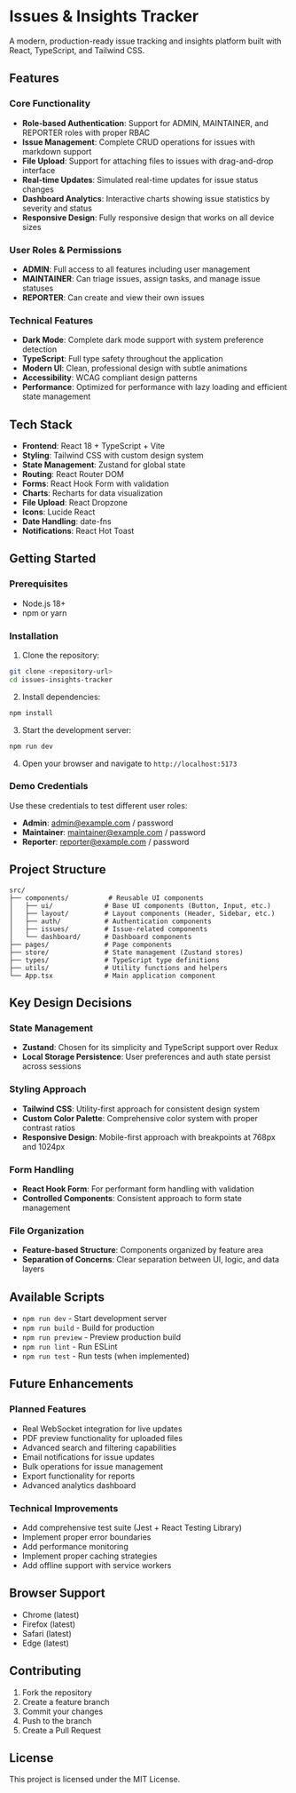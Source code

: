 # Issues & Insights Tracker

A modern, production-ready issue tracking and insights platform built with React, TypeScript, and Tailwind CSS.

## Features

### Core Functionality
- **Role-based Authentication**: Support for ADMIN, MAINTAINER, and REPORTER roles with proper RBAC
- **Issue Management**: Complete CRUD operations for issues with markdown support
- **File Upload**: Support for attaching files to issues with drag-and-drop interface
- **Real-time Updates**: Simulated real-time updates for issue status changes
- **Dashboard Analytics**: Interactive charts showing issue statistics by severity and status
- **Responsive Design**: Fully responsive design that works on all device sizes

### User Roles & Permissions
- **ADMIN**: Full access to all features including user management
- **MAINTAINER**: Can triage issues, assign tasks, and manage issue statuses
- **REPORTER**: Can create and view their own issues

### Technical Features
- **Dark Mode**: Complete dark mode support with system preference detection
- **TypeScript**: Full type safety throughout the application
- **Modern UI**: Clean, professional design with subtle animations
- **Accessibility**: WCAG compliant design patterns
- **Performance**: Optimized for performance with lazy loading and efficient state management

## Tech Stack

- **Frontend**: React 18 + TypeScript + Vite
- **Styling**: Tailwind CSS with custom design system
- **State Management**: Zustand for global state
- **Routing**: React Router DOM
- **Forms**: React Hook Form with validation
- **Charts**: Recharts for data visualization
- **File Upload**: React Dropzone
- **Icons**: Lucide React
- **Date Handling**: date-fns
- **Notifications**: React Hot Toast

## Getting Started

### Prerequisites
- Node.js 18+ 
- npm or yarn

### Installation

1. Clone the repository:
```bash
git clone <repository-url>
cd issues-insights-tracker
```

2. Install dependencies:
```bash
npm install
```

3. Start the development server:
```bash
npm run dev
```

4. Open your browser and navigate to `http://localhost:5173`

### Demo Credentials

Use these credentials to test different user roles:

- **Admin**: admin@example.com / password
- **Maintainer**: maintainer@example.com / password  
- **Reporter**: reporter@example.com / password

## Project Structure

```
src/
├── components/          # Reusable UI components
│   ├── ui/             # Base UI components (Button, Input, etc.)
│   ├── layout/         # Layout components (Header, Sidebar, etc.)
│   ├── auth/           # Authentication components
│   ├── issues/         # Issue-related components
│   └── dashboard/      # Dashboard components
├── pages/              # Page components
├── store/              # State management (Zustand stores)
├── types/              # TypeScript type definitions
├── utils/              # Utility functions and helpers
└── App.tsx             # Main application component
```

## Key Design Decisions

### State Management
- **Zustand**: Chosen for its simplicity and TypeScript support over Redux
- **Local Storage Persistence**: User preferences and auth state persist across sessions

### Styling Approach
- **Tailwind CSS**: Utility-first approach for consistent design system
- **Custom Color Palette**: Comprehensive color system with proper contrast ratios
- **Responsive Design**: Mobile-first approach with breakpoints at 768px and 1024px

### Form Handling
- **React Hook Form**: For performant form handling with validation
- **Controlled Components**: Consistent approach to form state management

### File Organization
- **Feature-based Structure**: Components organized by feature area
- **Separation of Concerns**: Clear separation between UI, logic, and data layers

## Available Scripts

- `npm run dev` - Start development server
- `npm run build` - Build for production
- `npm run preview` - Preview production build
- `npm run lint` - Run ESLint
- `npm run test` - Run tests (when implemented)

## Future Enhancements

### Planned Features
- Real WebSocket integration for live updates
- PDF preview functionality for uploaded files
- Advanced search and filtering capabilities
- Email notifications for issue updates
- Bulk operations for issue management
- Export functionality for reports
- Advanced analytics dashboard

### Technical Improvements
- Add comprehensive test suite (Jest + React Testing Library)
- Implement proper error boundaries
- Add performance monitoring
- Implement proper caching strategies
- Add offline support with service workers

## Browser Support

- Chrome (latest)
- Firefox (latest)
- Safari (latest)
- Edge (latest)

## Contributing

1. Fork the repository
2. Create a feature branch
3. Commit your changes
4. Push to the branch
5. Create a Pull Request

## License

This project is licensed under the MIT License.